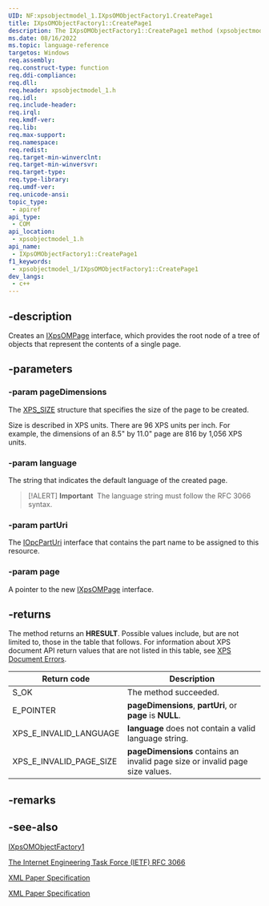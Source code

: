```yaml
---
UID: NF:xpsobjectmodel_1.IXpsOMObjectFactory1.CreatePage1
title: IXpsOMObjectFactory1::CreatePage1
description: The IXpsOMObjectFactory1::CreatePage1 method (xpsobjectmodel_1.h) creates an IXpsOMPage interface, which provides the root node of a tree of objects that represent the contents of a single page.
ms.date: 08/16/2022
ms.topic: language-reference
targetos: Windows
req.assembly: 
req.construct-type: function
req.ddi-compliance: 
req.dll: 
req.header: xpsobjectmodel_1.h
req.idl: 
req.include-header: 
req.irql: 
req.kmdf-ver: 
req.lib: 
req.max-support: 
req.namespace: 
req.redist: 
req.target-min-winverclnt: 
req.target-min-winversvr: 
req.target-type: 
req.type-library: 
req.umdf-ver: 
req.unicode-ansi: 
topic_type:
 - apiref
api_type:
 - COM
api_location:
 - xpsobjectmodel_1.h
api_name:
 - IXpsOMObjectFactory1::CreatePage1
f1_keywords:
 - xpsobjectmodel_1/IXpsOMObjectFactory1::CreatePage1
dev_langs:
 - c++
---
```


## -description

Creates an [IXpsOMPage](nn-xpsobjectmodel_1-ixpsompage1.md) interface,  which provides the root node of a tree of objects  that represent the contents of a single page.

## -parameters

### -param pageDimensions

The [XPS_SIZE](https://docs.microsoft.com/windows/win32/api/xpsobjectmodel/ns-xpsobjectmodel-xps_size) structure that specifies the size of the page to be created.

Size is described in XPS units. There are 96 XPS units per inch.  For example, the dimensions of an 8.5" by 11.0" page are 816 by 1,056 XPS units.

### -param language

The string that indicates the default language of the created page.

> [!ALERT]
> **Important**  The language string must follow the RFC 3066 syntax.

### -param partUri

The [IOpcPartUri](https://docs.microsoft.com/previous-versions/windows/desktop/api/msopc/nn-msopc-iopcparturi) interface that contains the part name to be assigned to this resource.

### -param page

A pointer to the new [IXpsOMPage](nn-xpsobjectmodel_1-ixpsompage1.md) interface.

## -returns

The method returns an **HRESULT**. Possible values include, but are not limited to, those in the table that follows. For information about  XPS document API return values that are not listed in this table, see [XPS Document Errors](https://docs.microsoft.com/previous-versions/windows/desktop/dd372955(v=vs.85)).

| Return code             | Description                                                                  |
|-------------------------|------------------------------------------------------------------------------|
| S_OK                    | The method succeeded.                                                        |
| E_POINTER               | **pageDimensions**, **partUri**, or **page** is **NULL**.                    |
| XPS_E_INVALID_LANGUAGE  | **language** does not contain a valid language string.                       |
| XPS_E_INVALID_PAGE_SIZE |**pageDimensions** contains an invalid page size or invalid page size values. |

## -remarks

## -see-also

[IXpsOMObjectFactory1](nn-xpsobjectmodel_1-ixpsomobjectfactory1.md)

[The Internet Engineering Task Force (IETF) RFC 3066](https://go.microsoft.com/fwlink/p/?linkid=161490)

[XML Paper Specification](http://go.microsoft.com/?linkid=8435939)

[XML Paper Specification](https://docs.microsoft.com/previous-versions/windows/desktop/dd372955(v=vs.85))
